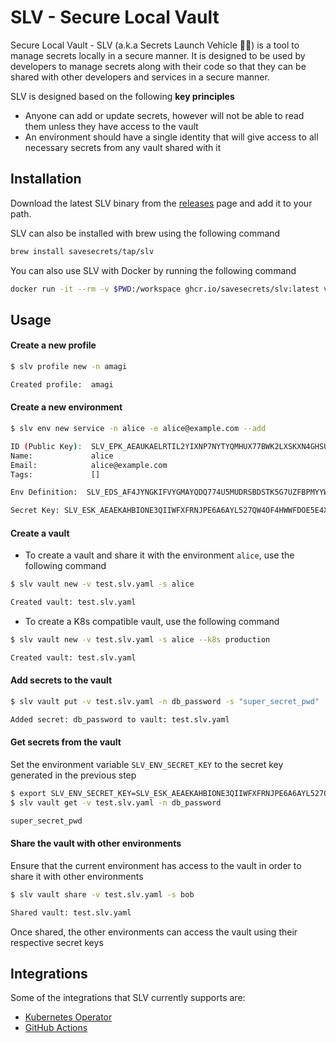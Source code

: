 # SLV - Secure Local Vault
Secure Local Vault - SLV (a.k.a Secrets Launch Vehicle 🔐🚀) is a tool to manage secrets locally in a secure manner. It is designed to be used by developers to manage secrets along with their code so that they can be shared with other developers and services in a secure manner.

SLV is designed based on the following **key principles**
 - Anyone can add or update secrets, however will not be able to read them unless they have access to the vault
 - An environment should have a single identity that will give access to all necessary secrets from any vault shared with it

## Installation
Download the latest SLV binary from the [releases](https://github.com/savesecrets/slv/releases/latest) page and add it to your path.

SLV can also be installed with brew using the following command
```zsh
brew install savesecrets/tap/slv
```
You can also use SLV with Docker by running the following command
```zsh
docker run -it --rm -v $PWD:/workspace ghcr.io/savesecrets/slv:latest version
```

## Usage

#### Create a new profile
```sh
$ slv profile new -n amagi

Created profile:  amagi
```

#### Create a new environment
```sh
$ slv env new service -n alice -e alice@example.com --add

ID (Public Key):  SLV_EPK_AEAUKAELRTIL2YIXNP7NYTYQMHUX77BWK2LXSKXN4GHSUECDNEJ7XFECLE
Name:             alice
Email:            alice@example.com
Tags:             []

Env Definition:  SLV_EDS_AF4JYNGKIFVYGMAYQDQ774U5MUDRSBDSTK5G7UZFBPMYYW5ECRETKSBAKFISVFOS75PKJ5HY6I7FPEHHSN3S3MY3KAUPSX4DSI2QSJQVJOIP7KUCY522DBJEUJLPLT3XLZUUFUT7CZZV2MRNLY77HMWC5RO6AF6RD6MHDBAIQQERMKAY55NAWELAGDHD766NLZGJRPD5NHD3BP3BKXN3J26FZ3V4GK6TF5AA7RYI4Q6K5LVTOPVINTQNHVIIBWZ5AAAP775I7Q3QS

Secret Key: SLV_ESK_AEAEKAHBIONE3QIIWFXFRNJPE6A6AYL527QW4OF4HWWFDOE5E4XR5LO2WI
```

#### Create a vault
- To create a vault and share it with the environment `alice`, use the following command
```sh
$ slv vault new -v test.slv.yaml -s alice

Created vault: test.slv.yaml
```
- To create a K8s compatible vault, use the following command
```sh
$ slv vault new -v test.slv.yaml -s alice --k8s production

Created vault: test.slv.yaml
```

#### Add secrets to the vault
```sh
$ slv vault put -v test.slv.yaml -n db_password -s "super_secret_pwd"

Added secret: db_password to vault: test.slv.yaml
```

#### Get secrets from the vault
Set the environment variable `SLV_ENV_SECRET_KEY` to the secret key generated in the previous step
```sh
$ export SLV_ENV_SECRET_KEY=SLV_ESK_AEAEKAHBIONE3QIIWFXFRNJPE6A6AYL527QW4OF4HWWFDOE5E4XR5LO2WI
$ slv vault get -v test.slv.yaml -n db_password

super_secret_pwd
```

#### Share the vault with other environments
Ensure that the current environment has access to the vault in order to share it with other environments
```sh
$ slv vault share -v test.slv.yaml -s bob

Shared vault: test.slv.yaml
```
Once shared, the other environments can access the vault using their respective secret keys

## Integrations
Some of the integrations that SLV currently supports are:
- [Kubernetes Operator](/operator/README.md)
- [GitHub Actions](https://github.com/savesecrets/slv-action)